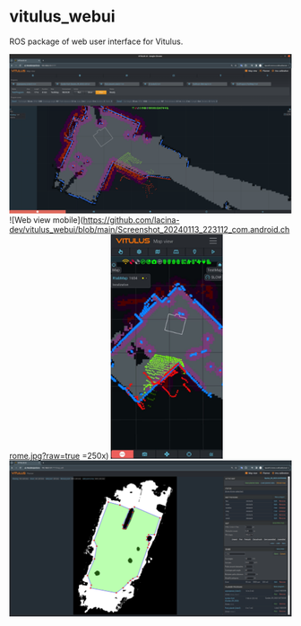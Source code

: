# vitulus_webui
 ROS package of web user interface for Vitulus.

  ![Web view](https://github.com/lacina-dev/vitulus_webui/blob/main/WebUI.png?raw=true)
  ![Web view mobile](https://github.com/lacina-dev/vitulus_webui/blob/main/Screenshot_20240113_223112_com.android.chrome.jpg?raw=true =250x)
  <img src="https://github.com/lacina-dev/vitulus_webui/blob/main/Screenshot_20240113_223112_com.android.chrome.jpg?raw=true" alt="Web view mobile" style="width:200px;"/>
  ![Mower planner](https://github.com/lacina-dev/vitulus_webui/blob/main/plannerUI.png?raw=true)
